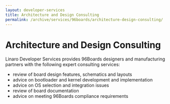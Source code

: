 ```yaml
---
layout: developer-services
title: Architecture and Design Consulting
permalink: /archive/services/96boards/architecture-design-consulting/
---
```

# Architecture and Design Consulting

Linaro Developer Services provides 96Boards designers and manufacturing partners with the following expert consulting services:

- review of board design features, schematics and layouts
- advice on bootloader and kernel development and implementation
- advice on OS selection and integration issues
- review of board documentation
- advice on meeting 96Boards compliance requirements

